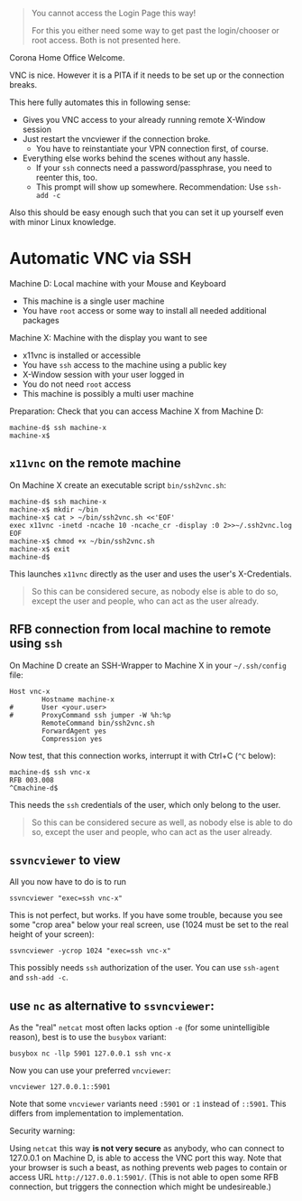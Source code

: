 > You cannot access the Login Page this way!
>
> For this you either need some way to get past the login/chooser or root access.
> Both is not presented here.

Corona Home Office Welcome.

VNC is nice.  However it is a PITA if it needs to be set up or the connection breaks.

This here fully automates this in following sense:

- Gives you VNC access to your already running remote X-Window session
- Just restart the vncviewer if the connection broke.
  - You have to reinstantiate your VPN connection first, of course.
- Everything else works behind the scenes without any hassle.
  - If your `ssh` connects need a password/passphrase, you need to reenter this, too.
  - This prompt will show up somewhere.  Recommendation: Use `ssh-add -c`

Also this should be easy enough such that you can set it up yourself even with minor Linux knowledge.


# Automatic VNC via SSH

Machine D: Local machine with your Mouse and Keyboard
- This machine is a single user machine
- You have `root` access or some way to install all needed additional packages

Machine X: Machine with the display you want to see
- x11vnc is installed or accessible
- You have `ssh` access to the machine using a public key
- X-Window session with your user logged in
- You do not need `root` access
- This machine is possibly a multi user machine

Preparation:  Check that you can access Machine X from Machine D:

    machine-d$ ssh machine-x
    machine-x$ 


## `x11vnc` on the remote machine

On Machine X create an executable script `bin/ssh2vnc.sh`:

```
machine-d$ ssh machine-x
machine-x$ mkdir ~/bin
machine-x$ cat > ~/bin/ssh2vnc.sh <<'EOF'
exec x11vnc -inetd -ncache 10 -ncache_cr -display :0 2>>~/.ssh2vnc.log
EOF
machine-x$ chmod +x ~/bin/ssh2vnc.sh
machine-x$ exit
machine-d$ 
```

This launches `x11vnc` directly as the user and uses the user's X-Credentials.

> So this can be considered secure, as nobody else is able to do so,
> except the user and people, who can act as the user already.


## RFB connection from local machine to remote using `ssh`

On Machine D create an SSH-Wrapper to Machine X in your `~/.ssh/config` file:

```
Host vnc-x
        Hostname machine-x
#       User <your.user>
#       ProxyCommand ssh jumper -W %h:%p
        RemoteCommand bin/ssh2vnc.sh
        ForwardAgent yes
        Compression yes
```

Now test, that this connection works, interrupt it with Ctrl+C (`^C` below):

```
machine-d$ ssh vnc-x
RFB 003.008
^Cmachine-d$ 
```

This needs the `ssh` credentials of the user, which only belong to the user.

> So this can be considered secure as well, as nobody else is able to do so,
> except the user and people, who can act as the user already.


## `ssvncviewer` to view

All you now have to do is to run

    ssvncviewer "exec=ssh vnc-x"

This is not perfect, but works.  If you have some trouble, because you see some "crop area" below your real screen,
use (1024 must be set to the real height of your screen):

    ssvncviewer -ycrop 1024 "exec=ssh vnc-x"

This possibly needs `ssh` authorization of the user.  You can use `ssh-agent` and `ssh-add -c`.


## use `nc` as alternative to `ssvncviewer`: 

As the "real" `netcat` most often lacks option `-e` (for some unintelligible reason), best is to use the `busybox` variant:

    busybox nc -llp 5901 127.0.0.1 ssh vnc-x

Now you can use your preferred `vncviewer`:

    vncviewer 127.0.0.1::5901

Note that some `vncviewer` variants need `:5901` or `:1` instead of `::5901`.
This differs from implementation to implementation.

Security warning:

Using `netcat` this way **is not very secure** as anybody, who can connect to 127.0.0.1 on Machine D,
is able to access the VNC port this way.  Note that your browser is such a beast,
as nothing prevents web pages to contain or access URL `http://127.0.0.1:5901/`.
(This is not able to open some RFB connection, but triggers the connection which might be undesireable.)

